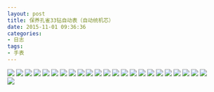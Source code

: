 ```yaml
---
layout: post
title: 保养孔雀33钻自动表（自动统机芯）
date: 2015-11-01 09:36:36
categories:
- 日志
tags:
- 手表
---
```


![](http://i1328.photobucket.com/albums/w532/xwlogic/IMG_4403_zpsj105epn5.jpg)
![](http://i1328.photobucket.com/albums/w532/xwlogic/IMG_4404_zpsvvbho93i.jpg)
![](http://i1328.photobucket.com/albums/w532/xwlogic/IMG_4406_zpsaizkealv.jpg)
![](http://i1328.photobucket.com/albums/w532/xwlogic/IMG_4408_zpsxi2vehvd.jpg)
![](http://i1328.photobucket.com/albums/w532/xwlogic/IMG_4409_zpsyztixcd7.jpg)
![](http://i1328.photobucket.com/albums/w532/xwlogic/IMG_4410_zpshg9d1xqd.jpg)
![](http://i1328.photobucket.com/albums/w532/xwlogic/IMG_4411_zpslljx7udc.jpg)
![](http://i1328.photobucket.com/albums/w532/xwlogic/IMG_4412_zpsqpzyzyse.jpg)
![](http://i1328.photobucket.com/albums/w532/xwlogic/IMG_4413_zpsajge6iv1.jpg)
![](http://i1328.photobucket.com/albums/w532/xwlogic/IMG_4414_zpsqarqxmce.jpg)
![](http://i1328.photobucket.com/albums/w532/xwlogic/IMG_4415_zpsldaqd7yx.jpg)
![](http://i1328.photobucket.com/albums/w532/xwlogic/IMG_4416_zpsirifcpkl.jpg)
![](http://i1328.photobucket.com/albums/w532/xwlogic/IMG_4417_zpsztptvirz.jpg)
![](http://i1328.photobucket.com/albums/w532/xwlogic/IMG_4418_zps4lxfl1ly.jpg)
![](http://i1328.photobucket.com/albums/w532/xwlogic/IMG_4419_zpsohbukz4y.jpg)
![](http://i1328.photobucket.com/albums/w532/xwlogic/IMG_4421_zpszs2eibql.jpg)
![](http://i1328.photobucket.com/albums/w532/xwlogic/IMG_4422_zpspa6bfizt.jpg)
![](http://i1328.photobucket.com/albums/w532/xwlogic/IMG_4423_zpslihmi7ra.jpg)
![](http://i1328.photobucket.com/albums/w532/xwlogic/IMG_4424_zpsubcricch.jpg)
![](http://i1328.photobucket.com/albums/w532/xwlogic/IMG_4426_zpsvpl0silr.jpg)
![](http://i1328.photobucket.com/albums/w532/xwlogic/IMG_4427_zpst52fyfz9.jpg)
![](http://i1328.photobucket.com/albums/w532/xwlogic/IMG_4428_zpsikys4cij.jpg)
![](http://i1328.photobucket.com/albums/w532/xwlogic/IMG_4430_zpswuwru5tz.jpg)    
![](http://i1328.photobucket.com/albums/w532/xwlogic/IMG_4431_zpsfkv6nqx0.jpg)

